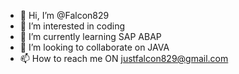 - 👋 Hi, I’m @Falcon829
- 👀 I’m interested in coding 
- 🌱 I’m currently learning SAP ABAP
- 💞️ I’m looking to collaborate on JAVA 
- 📫 How to reach me ON justfalcon829@gmail.com

<!---
Falcon829/Falcon829 is a ✨ special ✨ repository because its `README.md` (this file) appears on your GitHub profile.
You can click the Preview link to take a look at your changes.
--->
